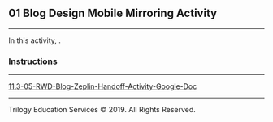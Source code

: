 ## 01 Blog Design Mobile Mirroring Activity

---

In this activity, .

### Instructions

---

[11.3-05-RWD-Blog-Zeplin-Handoff-Activity-Google-Doc](https://docs.google.com/document/d/1PIfQG6fqx9uPdu5i16nlyKqqql68spHU9er3eP8bys8/edit?usp=sharing)


---

Trilogy Education Services © 2019. All Rights Reserved.